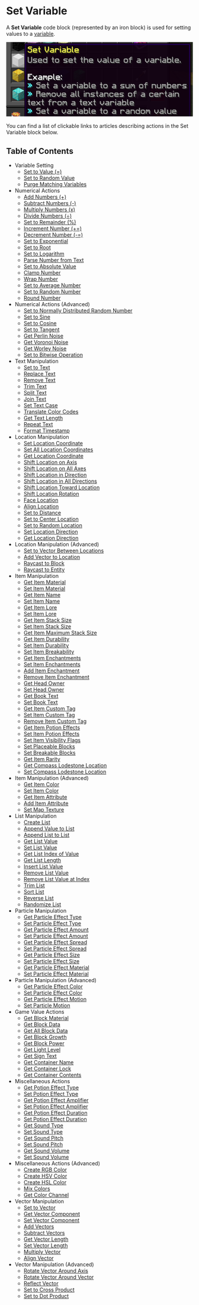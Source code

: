 # Set Variable

A **Set Variable** code block (represented by an iron block) is used for setting values to a [variable](Variables.md).

![Set Variable](../_media/Set_Variable.png)

You can find a list of clickable links to articles describing actions in the Set Variable block below.

## Table of Contents

- Variable Setting
    - [Set to Value (=)](Code_Blocks/Set_Variable/Set_to_Value.md)
    - [Set to Random Value](Code_Blocks/Set_Variable/Set_to_Random_Value.md)
    - [Purge Matching Variables](Code_Blocks/Set_Variable/Purge_Matching_Variables.md)
- Numerical Actions
    - [Add Numbers (+)](Code_Blocks/Set_Variable/Add_Numbers.md)
    - [Subtract Numbers (-)](Code_Blocks/Set_Variable/Subtract_Numbers.md)
    - [Multiply Numbers (x)](Code_Blocks/Set_Variable/Multiply_Numbers.md)
    - [Divide Numbers (÷)](Code_Blocks/Set_Variable/Divide_Numbers.md)
    - [Set to Remainder (%)](Code_Blocks/Set_Variable/Set_to_Remainder.md)
    - [Increment Number (+=)](Code_Blocks/Set_Variable/Increment_Number.md)
    - [Decrement Number (-=)](Code_Blocks/Set_Variable/Decrement_Number.md)
    - [Set to Exponential](Code_Blocks/Set_Variable/Set_to_Exponential.md)
    - [Set to Root](Code_Blocks/Set_Variable/Set_to_Root.md)
    - [Set to Logarithm](Code_Blocks/Set_Variable/Set_to_Logarithm.md)
    - [Parse Number from Text](Code_Blocks/Set_Variable/Parse_Number_from_Text.md)
    - [Set to Absolute Value](Code_Blocks/Set_Variable/Set_to_Absolute_Value.md)
    - [Clamp Number](Code_Blocks/Set_Variable/Clamp_Number.md)
    - [Wrap Number](Code_Blocks/Set_Variable/Wrap_Number.md)
    - [Set to Average Number](Code_Blocks/Set_Variable/Set_to_Average_Number.md)
    - [Set to Random Number](Code_Blocks/Set_Variable/Set_to_Random_Number.md)
    - [Round Number](Code_Blocks/Set_Variable/Round_Number.md)
- Numerical Actions (Advanced)
    - [Set to Normally Distributed Random Number](Code_Blocks/Set_Variable/Set_to_Normally_Distributed_Random_Number.md)
    - [Set to Sine](Code_Blocks/Set_Variable/Set_to_Sine.md)
    - [Set to Cosine](Code_Blocks/Set_Variable/Set_to_Cosine.md)
    - [Set to Tangent](Code_Blocks/Set_Variable/Set_to_Tangent.md)
    - [Get Perlin Noise](Code_Blocks/Set_Variable/Get_Perlin_Noise.md)
    - [Get Voronoi Noise](Code_Blocks/Set_Variable/Get_Voronoi_Noise.md)
    - [Get Worley Noise](Code_Blocks/Set_Variable/Get_Worley_Noise.md)
    - [Set to Bitwise Operation](Code_Blocks/Set_Variable/Set_to_Bitwise_Operation.md)
- Text Manipulation
    - [Set to Text](Code_Blocks/Set_Variable/Set_to_Text.md)
    - [Replace Text](Code_Blocks/Set_Variable/Replace_Text.md)
    - [Remove Text](Code_Blocks/Set_Variable/Remove_Text.md)
    - [Trim Text](Code_Blocks/Set_Variable/Trim_Text.md)
    - [Split Text](Code_Blocks/Set_Variable/Split_Text.md)
    - [Join Text](Code_Blocks/Set_Variable/Join_Text.md)
    - [Set Text Case](Code_Blocks/Set_Variable/Set_Text_Case.md)
    - [Translate Color Codes](Code_Blocks/Set_Variable/Translate_Color_Codes.md)
    - [Get Text Length](Code_Blocks/Set_Variable/Get_Text_Length.md)
    - [Repeat Text](Code_Blocks/Set_Variable/Repeat_Text.md)
    - [Format Timestamp](Code_Blocks/Set_Variable/Format_Timestamp.md)
- Location Manipulation
    - [Set Location Coordinate](Code_Blocks/Set_Variable/Set_Location_Coordinate.md)
    - [Set All Location Coordinates](Code_Blocks/Set_Variable/Set_All_Location_Coordinates.md)
    - [Get Location Coordinate](Code_Blocks/Set_Variable/Get_Location_Coordinate.md)
    - [Shift Location on Axis](Code_Blocks/Set_Variable/Shift_Location_on_Axis.md)
    - [Shift Location on All Axes](Code_Blocks/Set_Variable/Shift_Location_on_All_Axes.md)
    - [Shift Location in Direction](Code_Blocks/Set_Variable/Shift_Location_in_Direction.md)
    - [Shift Location in All Directions](Code_Blocks/Set_Variable/Shift_Location_in_All_Directions.md)
    - [Shift Location Toward Location](Code_Blocks/Set_Variable/Shift_Location_Toward_Location.md)
    - [Shift Location Rotation](Code_Blocks/Set_Variable/Shift_Location_Rotation.md)
    - [Face Location](Code_Blocks/Set_Variable/Face_Location.md)
    - [Align Location](Code_Blocks/Set_Variable/Align_Location.md)
    - [Set to Distance](Code_Blocks/Set_Variable/Set_to_Distance.md)
    - [Set to Center Location](Code_Blocks/Set_Variable/Set_to_Center_Location.md)
    - [Set to Random Location](Code_Blocks/Set_Variable/Set_to_Random_Location.md)
    - [Set Location Direction](Code_Blocks/Set_Variable/Set_Location_Direction.md)
    - [Get Location Direction](Code_Blocks/Set_Variable/Get_Location_Direction.md)
- Location Manipulation (Advanced)
    - [Set to Vector Between Locations](Code_Blocks/Set_Variable/Set_to_Vector_Between_Locations.md)
    - [Add Vector to Location](Code_Blocks/Set_Variable/Add_Vector_to_Location.md)
    - [Raycast to Block](Code_Blocks/Set_Variable/Raycast_to_Block.md)
    - [Raycast to Entity](Code_Blocks/Set_Variable/Raycast_to_Entity.md)
- Item Manipulation
    - [Get Item Material](Code_Blocks/Set_Variable/Get_Item_Material.md)
    - [Set Item Material](Code_Blocks/Set_Variable/Set_Item_Material.md)
    - [Get Item Name](Code_Blocks/Set_Variable/Get_Item_Name.md)
    - [Set Item Name](Code_Blocks/Set_Variable/Set_Item_Name.md)
    - [Get Item Lore](Code_Blocks/Set_Variable/Get_Item_Lore.md)
    - [Set Item Lore](Code_Blocks/Set_Variable/Set_Item_Lore.md)
    - [Get Item Stack Size](Code_Blocks/Set_Variable/Get_Item_Stack_Size.md)
    - [Set Item Stack Size](Code_Blocks/Set_Variable/Set_Item_Stack_Size.md)
    - [Get Item Maximum Stack Size](Code_Blocks/Set_Variable/Get_Item_Maximum_Stack_Size.md)
    - [Get Item Durability](Code_Blocks/Set_Variable/Get_Item_Durability.md)
    - [Set Item Durability](Code_Blocks/Set_Variable/Set_Item_Durability.md)
    - [Set Item Breakability](Code_Blocks/Set_Variable/Set_Item_Breakability.md)
    - [Get Item Enchantments](Code_Blocks/Set_Variable/Get_Item_Enchantments.md)
    - [Set Item Enchantments](Code_Blocks/Set_Variable/Set_Item_Enchantments.md)
    - [Add Item Enchantment](Code_Blocks/Set_Variable/Add_Item_Enchantment.md)
    - [Remove Item Enchantment](Code_Blocks/Set_Variable/Remove_Item_Enchantment.md)
    - [Get Head Owner](Code_Blocks/Set_Variable/Get_Head_Owner.md)
    - [Set Head Owner](Code_Blocks/Set_Variable/Set_Head_Owner.md)
    - [Get Book Text](Code_Blocks/Set_Variable/Get_Book_Text.md)
    - [Set Book Text](Code_Blocks/Set_Variable/Set_Book_Text.md)
    - [Get Item Custom Tag](Code_Blocks/Set_Variable/Get_Item_Custom_Tag.md)
    - [Set Item Custom Tag](Code_Blocks/Set_Variable/Set_Item_Custom_Tag.md)
    - [Remove Item Custom Tag](Code_Blocks/Set_Variable/Remove_Item_Custom_Tag.md)
    - [Get Item Potion Effects](Code_Blocks/Set_Variable/Get_Item_Potion_Effects.md)
    - [Set Item Potion Effects](Code_Blocks/Set_Variable/Set_Item_Potion_Effects.md)
    - [Set Item Visibility Flags](Code_Blocks/Set_Variable/Set_item_Visibility_Flags.md)
    - [Set Placeable Blocks](Code_Blocks/Set_Variable/Set_Placeable_Blocks.md)
    - [Set Breakable Blocks](Code_Blocks/Set_Variable/Set_Breakable_Blocks.md)
    - [Get Item Rarity](Code_Blocks/Set_Variable/Get_Item_Rarity.md)
    - [Get Compass Lodestone Location](Code_Blocks/Set_Variable/Get_Compass_Lodestone_Location.md)
    - [Set Compass Lodestone Location](Code_Blocks/Set_Variable/Set_Compass_Lodestone_Location.md)
- Item Manipulation (Advanced)
    - [Get Item Color](Code_Blocks/Set_Variable/Get_Item_Color.md)
    - [Set Item Color](Code_Blocks/Set_Variable/Set_Item_Color.md)
    - [Get Item Attribute](Code_Blocks/Set_Variable/Get_Item_Attribute.md)
    - [Add Item Attribute](Code_Blocks/Set_Variable/Add_Item_Attribute.md)
    - [Set Map Texture](Code_Blocks/Set_Variable/Set_Map_Texture.md1)
- List Manipulation
    - [Create List](Code_Blocks/Set_Variable/Create_List.md)
    - [Append Value to List](Code_Blocks/Set_Variable/Append_Value_to_List.md)
    - [Append List to List](Code_Blocks/Set_Variable/Append_List_to_List.md)
    - [Get List Value](Code_Blocks/Set_Variable/Get_List_Value.md)
    - [Set List Value](Code_Blocks/Set_Variable/Set_List_Value.md)
    - [Get List Index of Value](Code_Blocks/Set_Variable/Get_List_Index_of_Value.md)
    - [Get List Length](Code_Blocks/Set_Variable/Get_List_Length.md)
    - [Insert List Value](Code_Blocks/Set_Variable/Insert_List_Value.md)
    - [Remove List Value](Code_Blocks/Set_Variable/Remove_List_Value.md)
    - [Remove List Value at Index](Code_Blocks/Set_Variable/Remove_List_Value_at_Index.md)
    - [Trim List](Code_Blocks/Set_Variable/Trim_List.md)
    - [Sort List](Code_Blocks/Set_Variable/Sort_List.md)
    - [Reverse List](Code_Blocks/Set_Variable/Reverse_List.md)
    - [Randomize List](Code_Blocks/Set_Variable/Randomize_List.md)
- Particle Manipulation
    - [Get Particle Effect Type](Code_Blocks/Set_Variable/Get_Particle_Effect_Type.md)
    - [Set Particle Effect Type](Code_Blocks/Set_Variable/Set_Particle_Effect_Type.md)
    - [Get Particle Effect Amount](Code_Blocks/Set_Variable/Get_Particle_Effect_Amount.md)
    - [Set Particle Effect Amount](Code_Blocks/Set_Variable/Set_Particle_Effect_Amount.md)
    - [Get Particle Effect Spread](Code_Blocks/Set_Variable/Get_Particle_Effect_Spread.md)
    - [Set Particle Effect Spread](Code_Blocks/Set_Variable/Set_Particle_Effect_Spread.md)
    - [Get Particle Effect Size](Code_Blocks/Set_Variable/Get_Particle_Effect_Size.md)
    - [Set Particle Effect Size](Code_Blocks/Set_Variable/Set_Particle_Effect_Size.md)
    - [Get Particle Effect Material](Code_Blocks/Set_Variable/Get_Particle_Effect_Material.md)
    - [Set Particle Effect Material](Code_Blocks/Set_Variable/Set_Particle_Effect_Material.md)
- Particle Manipulation (Advanced)
    - [Get Particle Effect Color](Code_Blocks/Set_Variable/Get_Particle_Effect_Color.md)
    - [Set Particle Effect Color](Code_Blocks/Set_Variable/Set_Particle_Effect_Color.md)
    - [Get Particle Effect Motion](Code_Blocks/Set_Variable/Get_Particle_Effect_Motion.md)
    - [Set Particle Motion](Code_Blocks/Set_Variable/Set_Particle_Motion.md)
- Game Value Actions
    - [Get Block Material](Code_Blocks/Set_Variable/Get_Block_Material.md)
    - [Get Block Data](Code_Blocks/Set_Variable/Get_Block_Data.md)
    - [Get All Block Data](Code_Blocks/Set_Variable/Get_All_Block_Data.md)
    - [Get Block Growth](Code_Blocks/Set_Variable/Get_Block_Growth.md)
    - [Get Block Power](Code_Blocks/Set_Variable/Get_Block_Power.md)
    - [Get Light Level](Code_Blocks/Set_Variable/Get_Light_Level.md)
    - [Get Sign Text](Code_Blocks/Set_Variable/Get_Sign_Text.md)
    - [Get Container Name](Code_Blocks/Set_Variable/Get_Container_Name.md)
    - [Get Container Lock](Code_Blocks/Set_Variable/Get_Container_Lock.md)
    - [Get Container Contents](Code_Blocks/Set_Variable/Get_Container_Contents.md)
- Miscellaneous Actions
    - [Get Potion Effect Type](Code_Blocks/Set_Variable/Get_Potion_Effect_Type.md)
    - [Set Potion Effect Type](Code_Blocks/Set_Variable/Set_Potion_Effect_Type.md)
    - [Get Potion Effect Amplifier](Code_Blocks/Set_Variable/Get_Potion_Effect_Amplifier.md)
    - [Set Potion Effect Amplifier](Code_Blocks/Set_Variable/Set_Potion_Effect_Amplifier.md)
    - [Get Potion Effect Duration](Code_Blocks/Set_Variable/Get_Potion_Effect_Duration.md)
    - [Set Potion Effect Duration](Code_Blocks/Set_Variable/Set_Potion_Effect_Duration.md)
    - [Get Sound Type](Code_Blocks/Set_Variable/Get_Sound_Type.md)
    - [Set Sound Type](Code_Blocks/Set_Variable/Set_Sound_Type.md)
    - [Get Sound Pitch](Code_Blocks/Set_Variable/Get_Sound_Pitch.md)
    - [Set Sound Pitch](Code_Blocks/Set_Variable/Set_Sound_Pitch.md)
    - [Get Sound Volume](Code_Blocks/Set_Variable/Get_Sound_Volume.md)
    - [Set Sound Volume](Code_Blocks/Set_Variable/Set_Sound_Volume.md)
- Miscellaneous Actions (Advanced)
    - [Create RGB Color](Code_Blocks/Set_Variable/Create_RGB_Color.md)
    - [Create HSV Color](Code_Blocks/Set_Variable/Create_HSV_Color.md)
    - [Create HSL Color](Code_Blocks/Set_Variable/Create_HSL_Color.md)
    - [Mix Colors](Code_Blocks/Set_Variable/Mix_Colors.md)
    - [Get Color Channel](Code_Blocks/Set_Variable/Get_Color_Channel.md)
- Vector Manipulation
    - [Set to Vector](Code_Blocks/Set_Variable/Set_to_Vector.md)
    - [Get Vector Component](Code_Blocks/Set_Variable/Get_Vector_Component.md)
    - [Set Vector Component](Code_Blocks/Set_Variable/Set_Vector_Component.md)
    - [Add Vectors](Code_Blocks/Set_Variable/Add_Vectors.md)
    - [Subtract Vectors](Code_Blocks/Set_Variable/Subtract_Vectors.md)
    - [Get Vector Length](Code_Blocks/Set_Variable/Get_Vector_Length.md)
    - [Set Vector Length](Code_Blocks/Set_Variable/Set_Vector_Length.md)
    - [Multiply Vector](Code_Blocks/Set_Variable/Multiply_Vector.md)
    - [Align Vector](Code_Blocks/Set_Variable/Align_Vector.md)
- Vector Manipulation (Advanced)
    - [Rotate Vector Around Axis](Code_Blocks/Set_Variable/Rotate_Vector_Around_Axis.md)
    - [Rotate Vector Around Vector](Code_Blocks/Set_Variable/Rotate_Vector_Around_Vector.md)
    - [Reflect Vector](Code_Blocks/Set_Variable/Reflect_Vector.md)
    - [Set to Cross Product](Code_Blocks/Set_Variable/Set_to_Cross_Product.md)
    - [Set to Dot Product](Code_Blocks/Set_Variable/Set_to_Dot_Product.md)